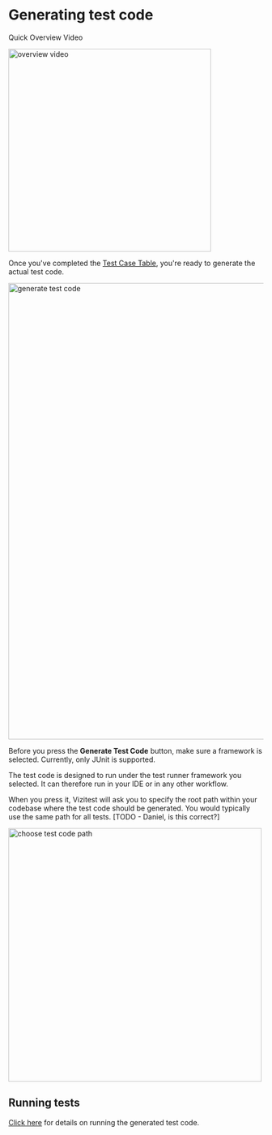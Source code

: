 # Generating test code

<tip>
<p>Quick Overview Video</p>
<a href="https://youtu.be/jf9hLsKE7U4?t=191"><img src="video-still.png" alt="overview video" width="400"/></a>
</tip>

Once you've completed the [Test Case Table](test-case-table.md), you're ready to generate the actual test code.

<img src="test-case-table-generate-code.png" alt="generate test code" width="900"/>

Before you press the **Generate Test Code** button, make sure a framework is selected. Currently, only JUnit is supported. 

The test code is designed to run under the test runner framework you selected. It can therefore run in your IDE or in any other workflow.

When you press it, Vizitest will ask you to specify the root path within your codebase where the test code should be generated. You would typically use the same path for all tests. [TODO - Daniel, is this correct?]

<img src="test-case-table-generate-code-dialog.png" alt="choose test code path" width="500"/>

## Running tests
[Click here](run-test.md) for details on running the generated test code.

